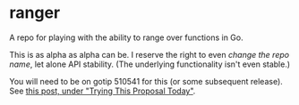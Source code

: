 ranger
======

A repo for playing with the ability to range over functions in Go.

This is as alpha as alpha can be. I reserve the right to even _change the
repo name_, let alone API stability. (The underlying functionality isn't
even stable.)

You will need to be on gotip 510541 for this (or some subsequent
release). See [this post, under "Trying This Proposal
Today"](https://eli.thegreenplace.net/2023/preview-ranging-over-functions-in-go/).


